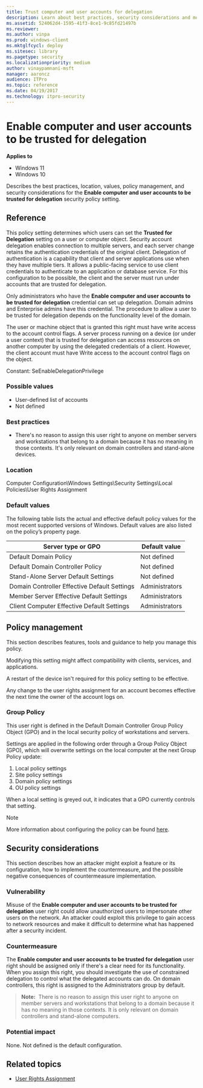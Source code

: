 ```yaml
---
title: Trust computer and user accounts for delegation
description: Learn about best practices, security considerations and more for the security policy setting, Enable computer and user accounts to be trusted for delegation.
ms.assetid: 524062d4-1595-41f3-8ce1-9c85fd21497b
ms.reviewer:
ms.author: vinpa
ms.prod: windows-client
ms.mktglfcycl: deploy
ms.sitesec: library
ms.pagetype: security
ms.localizationpriority: medium
author: vinaypamnani-msft
manager: aaroncz
audience: ITPro
ms.topic: reference
ms.date: 04/19/2017
ms.technology: itpro-security
---
```


# Enable computer and user accounts to be trusted for delegation

**Applies to**
-   Windows 11
-   Windows 10

Describes the best practices, location, values, policy management, and security considerations for the **Enable computer and user accounts to be trusted for delegation** security policy setting.

## Reference

This policy setting determines which users can set the **Trusted for Delegation** setting on a user or computer object.
Security account delegation enables connection to multiple servers, and each server change retains the authentication credentials of the original client. Delegation of authentication is a capability that client and server applications use when they have multiple tiers. It allows a public-facing service to use client credentials to authenticate to an application or database service. For this configuration to be possible, the client and the server must run under accounts that are trusted for delegation.

Only administrators who have the **Enable computer and user accounts to be trusted for delegation** credential can set up delegation. Domain admins and Enterprise admins have this credential. The procedure to allow a user to be trusted for delegation depends on the functionality level of the domain.

The user or machine object that is granted this right must have write access to the account control flags. A server process running on a device (or under a user context) that is trusted for delegation can access resources on another computer by using the delegated credentials of a client. However, the client account must have Write access to the account control flags on the object.

Constant: SeEnableDelegationPrivilege

### Possible values

-   User-defined list of accounts
-   Not defined

### Best practices

-   There's no reason to assign this user right to anyone on member servers and workstations that belong to a domain because it has no meaning in those contexts. It's only relevant on domain controllers and stand-alone devices.

### Location

Computer Configuration\\Windows Settings\\Security Settings\\Local Policies\\User Rights Assignment

### Default values

The following table lists the actual and effective default policy values for the most recent supported versions of Windows. Default values are also listed on the policy’s property page.

| Server type or GPO | Default value |
| - | - |
| Default Domain Policy | Not defined|
| Default Domain Controller Policy | Not defined|
| Stand-Alone Server Default Settings | Not defined|
| Domain Controller Effective Default Settings | Administrators|
| Member Server Effective Default Settings | Administrators|
| Client Computer Effective Default Settings | Administrators|

## Policy management

This section describes features, tools and guidance to help you manage this policy.

Modifying this setting might affect compatibility with clients, services, and applications.

A restart of the device isn't required for this policy setting to be effective.

Any change to the user rights assignment for an account becomes effective the next time the owner of the account logs on.

### Group Policy

This user right is defined in the Default Domain Controller Group Policy Object (GPO) and in the local security policy of workstations and servers.

Settings are applied in the following order through a Group Policy Object (GPO), which will overwrite settings on the local computer at the next Group Policy update:

1.  Local policy settings
2.  Site policy settings
3.  Domain policy settings
4.  OU policy settings

When a local setting is greyed out, it indicates that a GPO currently controls that setting.

> [!NOTE]
> More information about configuring the policy can be found [here](how-to-configure-security-policy-settings.md).

## Security considerations

This section describes how an attacker might exploit a feature or its configuration, how to implement the countermeasure, and the possible negative consequences of countermeasure implementation.

### Vulnerability

Misuse of the **Enable computer and user accounts to be trusted for delegation** user right could allow unauthorized users to impersonate other users on the network. An attacker could exploit this privilege to gain access to network resources and make it difficult to determine what has happened
after a security incident.

### Countermeasure

The **Enable computer and user accounts to be trusted for delegation** user right should be assigned only if there's a clear need for its functionality. When you assign this right, you should investigate the use of constrained delegation to control what the delegated accounts can do. On domain controllers, this right is assigned to the Administrators group by default.

>**Note:**  There is no reason to assign this user right to anyone on member servers and workstations that belong to a domain because it has no meaning in those contexts. It is only relevant on domain controllers and stand-alone computers.

### Potential impact

None. Not defined is the default configuration.

## Related topics

- [User Rights Assignment](user-rights-assignment.md)
